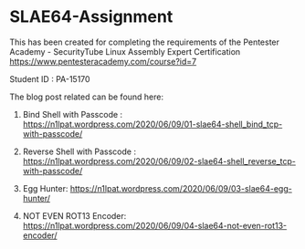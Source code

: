 # SLAE64-Assignment
This has been created for completing the requirements of the Pentester Academy - SecurityTube Linux Assembly Expert Certification
https://www.pentesteracademy.com/course?id=7

Student ID : PA-15170

The blog post related can be found here:

1. Bind Shell with Passcode :
https://n1lpat.wordpress.com/2020/06/09/01-slae64-shell_bind_tcp-with-passcode/

2. Reverse Shell with Passcode :
https://n1lpat.wordpress.com/2020/06/09/02-slae64-shell_reverse_tcp-with-passcode/

3. Egg Hunter:
https://n1lpat.wordpress.com/2020/06/09/03-slae64-egg-hunter/

4. NOT EVEN ROT13 Encoder:
https://n1lpat.wordpress.com/2020/06/09/04-slae64-not-even-rot13-encoder/


